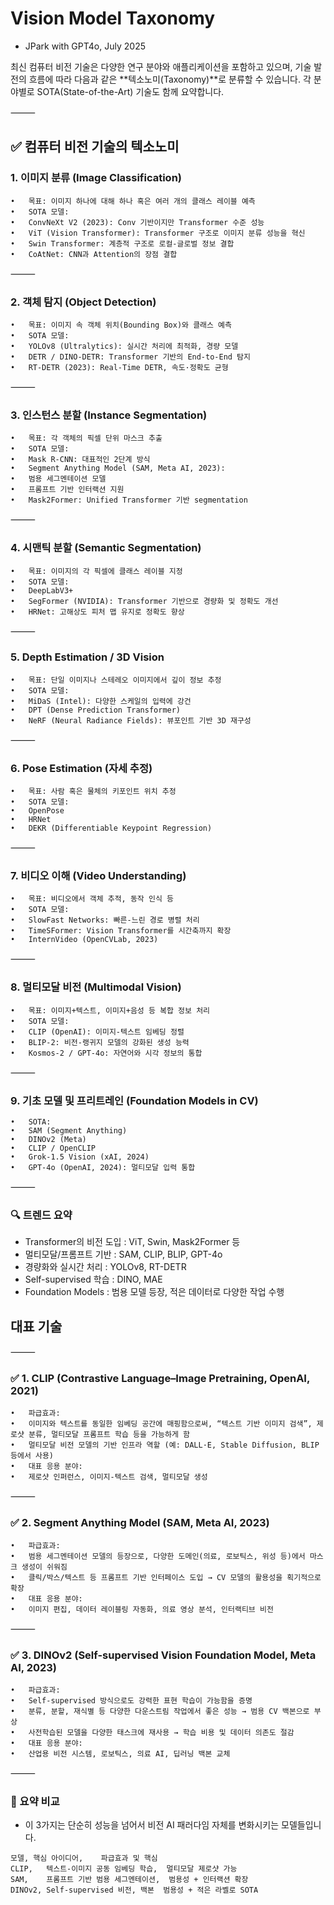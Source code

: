 # Vision Model Taxonomy

- JPark with GPT4o, July 2025

최신 컴퓨터 비전 기술은 다양한 연구 분야와 애플리케이션을 포함하고 있으며, 기술 발전의 흐름에 따라 다음과 같은 **텍소노미(Taxonomy)**로 분류할 수 있습니다. 각 분야별로 SOTA(State-of-the-Art) 기술도 함께 요약합니다.

⸻

## ✅ 컴퓨터 비전 기술의 텍소노미

### 1. 이미지 분류 (Image Classification)
	•	목표: 이미지 하나에 대해 하나 혹은 여러 개의 클래스 레이블 예측
	•	SOTA 모델:
	•	ConvNeXt V2 (2023): Conv 기반이지만 Transformer 수준 성능
	•	ViT (Vision Transformer): Transformer 구조로 이미지 분류 성능을 혁신
	•	Swin Transformer: 계층적 구조로 로컬-글로벌 정보 결합
	•	CoAtNet: CNN과 Attention의 장점 결합

⸻

### 2. 객체 탐지 (Object Detection)
	•	목표: 이미지 속 객체 위치(Bounding Box)와 클래스 예측
	•	SOTA 모델:
	•	YOLOv8 (Ultralytics): 실시간 처리에 최적화, 경량 모델
	•	DETR / DINO-DETR: Transformer 기반의 End-to-End 탐지
	•	RT-DETR (2023): Real-Time DETR, 속도·정확도 균형

⸻

### 3. 인스턴스 분할 (Instance Segmentation)
	•	목표: 각 객체의 픽셀 단위 마스크 추출
	•	SOTA 모델:
	•	Mask R-CNN: 대표적인 2단계 방식
	•	Segment Anything Model (SAM, Meta AI, 2023):
	•	범용 세그멘테이션 모델
	•	프롬프트 기반 인터랙션 지원
	•	Mask2Former: Unified Transformer 기반 segmentation

⸻

### 4. 시맨틱 분할 (Semantic Segmentation)
	•	목표: 이미지의 각 픽셀에 클래스 레이블 지정
	•	SOTA 모델:
	•	DeepLabV3+
	•	SegFormer (NVIDIA): Transformer 기반으로 경량화 및 정확도 개선
	•	HRNet: 고해상도 피처 맵 유지로 정확도 향상

⸻

### 5. Depth Estimation / 3D Vision
	•	목표: 단일 이미지나 스테레오 이미지에서 깊이 정보 추정
	•	SOTA 모델:
	•	MiDaS (Intel): 다양한 스케일의 입력에 강건
	•	DPT (Dense Prediction Transformer)
	•	NeRF (Neural Radiance Fields): 뷰포인트 기반 3D 재구성

⸻

### 6. Pose Estimation (자세 추정)
	•	목표: 사람 혹은 물체의 키포인트 위치 추정
	•	SOTA 모델:
	•	OpenPose
	•	HRNet
	•	DEKR (Differentiable Keypoint Regression)

⸻

### 7. 비디오 이해 (Video Understanding)
	•	목표: 비디오에서 객체 추적, 동작 인식 등
	•	SOTA 모델:
	•	SlowFast Networks: 빠른-느린 경로 병렬 처리
	•	TimeSFormer: Vision Transformer를 시간축까지 확장
	•	InternVideo (OpenCVLab, 2023)

⸻

### 8. 멀티모달 비전 (Multimodal Vision)
	•	목표: 이미지+텍스트, 이미지+음성 등 복합 정보 처리
	•	SOTA 모델:
	•	CLIP (OpenAI): 이미지-텍스트 임베딩 정렬
	•	BLIP-2: 비전-랭귀지 모델의 강화된 생성 능력
	•	Kosmos-2 / GPT-4o: 자연어와 시각 정보의 통합

⸻

### 9. 기초 모델 및 프리트레인 (Foundation Models in CV)
	•	SOTA:
	•	SAM (Segment Anything)
	•	DINOv2 (Meta)
	•	CLIP / OpenCLIP
	•	Grok-1.5 Vision (xAI, 2024)
	•	GPT-4o (OpenAI, 2024): 멀티모달 입력 통합

⸻

### 🔍 트렌드 요약

- Transformer의 비전 도입	: ViT, Swin, Mask2Former 등
- 멀티모달/프롬프트 기반	: SAM, CLIP, BLIP, GPT-4o
- 경량화와 실시간 처리	: YOLOv8, RT-DETR
- Self-supervised 학습	: DINO, MAE
- Foundation Models	: 범용 모델 등장, 적은 데이터로 다양한 작업 수행




## 대표 기술 

⸻

### ✅ 1. CLIP (Contrastive Language–Image Pretraining, OpenAI, 2021)
	•	파급효과:
	•	이미지와 텍스트를 동일한 임베딩 공간에 매핑함으로써, “텍스트 기반 이미지 검색”, 제로샷 분류, 멀티모달 프롬프트 학습 등을 가능하게 함
	•	멀티모달 비전 모델의 기반 인프라 역할 (예: DALL·E, Stable Diffusion, BLIP 등에서 사용)
	•	대표 응용 분야:
	•	제로샷 인퍼런스, 이미지-텍스트 검색, 멀티모달 생성

⸻

### ✅ 2. Segment Anything Model (SAM, Meta AI, 2023)
	•	파급효과:
	•	범용 세그멘테이션 모델의 등장으로, 다양한 도메인(의료, 로보틱스, 위성 등)에서 마스크 생성이 쉬워짐
	•	클릭/박스/텍스트 등 프롬프트 기반 인터페이스 도입 → CV 모델의 활용성을 획기적으로 확장
	•	대표 응용 분야:
	•	이미지 편집, 데이터 레이블링 자동화, 의료 영상 분석, 인터랙티브 비전

⸻

### ✅ 3. DINOv2 (Self-supervised Vision Foundation Model, Meta AI, 2023)
	•	파급효과:
	•	Self-supervised 방식으로도 강력한 표현 학습이 가능함을 증명
	•	분류, 분할, 재식별 등 다양한 다운스트림 작업에서 좋은 성능 → 범용 CV 백본으로 부상
	•	사전학습된 모델을 다양한 태스크에 재사용 → 학습 비용 및 데이터 의존도 절감
	•	대표 응용 분야:
	•	산업용 비전 시스템, 로보틱스, 의료 AI, 딥러닝 백본 교체

⸻

### 🏁 요약 비교

- 이 3가지는 단순히 성능을 넘어서 비전 AI 패러다임 자체를 변화시키는 모델들입니다.

```csv
모델,	핵심 아이디어,	파급효과 및 핵심
CLIP,	텍스트-이미지 공동 임베딩 학습,	멀티모달 제로샷 가능
SAM,	프롬프트 기반 범용 세그멘테이션,	범용성 + 인터랙션 확장
DINOv2,	Self-supervised 비전, 백본	범용성 + 적은 라벨로 SOTA
```
